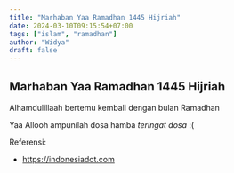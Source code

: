 ```yaml
---
title: "Marhaban Yaa Ramadhan 1445 Hijriah"
date: 2024-03-10T09:15:54+07:00
tags: ["islam", "ramadhan"]
author: "Widya"
draft: false
---
```


## Marhaban Yaa Ramadhan 1445 Hijriah

Alhamdulillaah bertemu kembali dengan bulan Ramadhan

Yaa Allooh ampunilah dosa hamba *teringat dosa* :(

Referensi:

* https://indonesiadot.com


